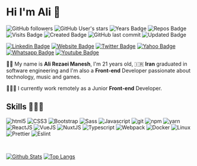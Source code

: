 # Hi I'm Ali 👋
![GitHub followers](https://img.shields.io/github/followers/alirezaeimanesh?style=flat&color=0969da)
![GitHub User's stars](https://img.shields.io/github/stars/alirezaeimanesh?style=flat&color=fe9600)
![Years Badge](https://badges.pufler.dev/years/alirezaeimanesh?style=flat&color=cf222e)
![Repos Badge](https://badges.pufler.dev/repos/alirezaeimanesh?style=flat&color=0550ae)
![Visits Badge](https://badges.pufler.dev/visits/alirezaeimanesh/alirezaeimanesh?style=flat&color=218bff)
![Created Badge](https://badges.pufler.dev/created/alirezaeimanesh/alirezaeimanesh?style=flat&color=8250df)
![GitHub last commit](https://img.shields.io/github/last-commit/alirezaeimanesh/alirezaeimanesh?style=flat&color=40c463)
![Updated Badge](https://badges.pufler.dev/updated/alirezaeimanesh/alirezaeimanesh?style=flat&color=ffee4a)

[![Linkedin Badge](https://img.shields.io/badge/-alirezaeimanesh-blue?style=flat&logo=Linkedin&logoColor=white&link=https://www.linkedin.com/in/alirezaeimanesh/)](https://www.linkedin.com/in/alirezaeimanesh/)
[![Website Badge](https://img.shields.io/badge/-alirezaeimanesh.com-4c51bf?style=flat&logo=Google-Chrome&logoColor=white&link=https://alirezaeimanesh.com)](https://alirezaeimanesh.com)
[![Twitter Badge](https://img.shields.io/badge/-@alirezaeimanesh-1ca0f1?style=flat&labelColor=1ca0f1&logo=twitter&logoColor=white&link=https://twitter.com/alirezaeimanesh)](https://twitter.com/alirezaeimanesh)
<a href="mailto:alirezaimanesh@yahoo.com" target="_black"><img alt="Yahoo Badge" src="https://img.shields.io/badge/-alirezaimanesh-9644F4?&style=flat&logo=Yahoo&logoColor=white" title="Yahoo Badge" /></a>
<a href="https://api.whatsapp.com/send?phone=+989392584849&amp;text=%D8%B3%D9%84%D8%A7%D9%85%20%D8%AE%D9%88%D8%A8%DB%8C%D8%9F&amp;source=&amp;data=&amp;app_absent=" target="_black"><img alt="Whatsapp Badge" src="https://img.shields.io/badge/-alirezaeimanesh-40c463?&style=flat&logo=Whatsapp&logoColor=white" title="Whatsapp Badge" /></a>
<a href="https://www.youtube.com/alirezaeimanesh" target="_black"><img alt="Youtube Badge" src="https://img.shields.io/badge/-alirezaimanesh-cf222e?&style=flat&logo=Youtube&logoColor=white" title="Youtube Badge" /></a>
<p>🧔🏻 My name is <b>Ali Rezaei Manesh</b>, I'm 21 years old, 🇮🇷 <b>Iran</b> graduated in software engineering and I'm also a <b>Front-end</b> Developer passionate about technology, music and games.</p>

👨🏻‍💻 I currently work remotely as a Junior <b>Front-end</b> Developer.

## Skills 👨🏻‍💻

<p>
  <img alt="html5" src="https://img.shields.io/badge/-HTML5-E34F26?style=flat-square&logo=html5&logoColor=white" />
  <img alt="CSS3" src="https://img.shields.io/badge/-CSS3-0969da?style=flat-square&logo=CSS3&logoColor=white" />
  <img alt="Bootstrap" src="https://img.shields.io/badge/-Bootstrap-8250df?style=flat-square&logo=bootstrap&logoColor=white" />
  <img alt="Sass" src="https://img.shields.io/badge/-Sass-CC6699?style=flat-square&logo=sass&logoColor=white" />
  <img alt="Javascript" src="https://img.shields.io/badge/-Javascript-EFD81D?style=flat-square&logo=javascript&logoColor=white" />
  <img alt="git" src="https://img.shields.io/badge/-Git-F05032?style=flat-square&logo=git&logoColor=white" />
  <img alt="npm" src="https://img.shields.io/badge/-NPM-CB3837?style=flat-square&logo=npm&logoColor=white" />
  <img alt="yarn" src="https://img.shields.io/badge/-Yarn-2B8EBB?style=flat-square&logo=yarn&logoColor=white" />
  <img alt="ReactJS" src="https://img.shields.io/badge/-ReactJS-5ED3F3?style=flat-square&logo=react&logoColor=white" />
  <img alt="VueJS" src="https://img.shields.io/badge/-VueJS-3FB883?style=flat-square&logo=vue.js&logoColor=white" /> 
  <img alt="NuxtJS" src="https://img.shields.io/badge/-NuxtJS-00c58e?style=flat-square&logo=nuxt.js&logoColor=white" />
  <img alt="Typescript" src="https://img.shields.io/badge/-Typescript-2F74C0?style=flat-square&logo=typescript&logoColor=white" />
  <img alt="Webpack" src="https://img.shields.io/badge/-Webpack-8DD6F9?style=flat-square&logo=webpack&logoColor=white" />
  <img alt="Docker" src="https://img.shields.io/badge/-Docker-46a2f1?style=flat-square&logo=docker&logoColor=white" />
  <img alt="Linux" src="https://img.shields.io/badge/-Linux-FCC624?style=flat-square&logo=linux&logoColor=white" />
  <img alt="Prettier" src="https://img.shields.io/badge/-Prettier-F7B93E?style=flat-square&logo=prettier&logoColor=white" />
  <img alt="Eslint" src="https://img.shields.io/badge/-Eslint-4A32C3?style=flat-square&logo=eslint&logoColor=white" />
</p>

<br/>

[![Github Stats](https://github-readme-stats.vercel.app/api?username=alirezaeimanesh&hide_border=true&show_icons=true&line_height=40&include_all_commits=true&count_private=true&&bg_color=30,e96443,904e95&title_color=fff&text_color=fff&icon_color=fff)](https://github.com/anuraghazra/github-readme-stats)
[![Top Langs](https://github-readme-stats.vercel.app/api/top-langs/?username=alirezaeimanesh&hide_border=true&bg_color=30,e96443,904e95&title_color=fff&text_color=fff&icon_color=fff)](https://github.com/anuraghazra/github-readme-stats)
